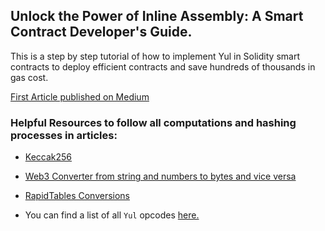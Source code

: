 ## Unlock the Power of Inline Assembly: A Smart Contract Developer's Guide.

This is a step by step tutorial of how to implement Yul in Solidity smart contracts to deploy efficient contracts and save hundreds of thousands in gas cost.

[First Article published on Medium](https://medium.com/@sasha-flores/unlock-the-power-of-inline-assembly-a-smart-contract-developers-guide-d4c046bb2a95)

### Helpful Resources to follow all computations and hashing processes in articles:

- [Keccak256](https://emn178.github.io/online-tools/keccak_256.html)

- [Web3 Converter from string and numbers to bytes and vice versa](https://neptunemutual.com/web3-tools/bytes32-to-number-converter/)

- [RapidTables Conversions](https://www.rapidtables.com/convert/index.html)

- You can find a list of all `Yul` opcodes [here.](./EVM-Dialect.md)
